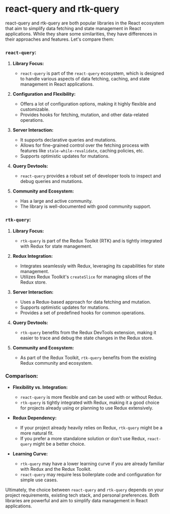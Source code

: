 # react-query and rtk-query 

react-query and rtk-query are both popular libraries in the React ecosystem that aim to simplify data fetching and state management in React applications. While they share some similarities, they have differences in their approaches and features. Let's compare them:

### `react-query`:

1. **Library Focus:**
   - `react-query` is part of the `react-query` ecosystem, which is designed to handle various aspects of data fetching, caching, and state management in React applications.

2. **Configuration and Flexibility:**
   - Offers a lot of configuration options, making it highly flexible and customizable.
   - Provides hooks for fetching, mutation, and other data-related operations.

3. **Server Interaction:**
   - It supports declarative queries and mutations.
   - Allows for fine-grained control over the fetching process with features like `stale-while-revalidate`, caching policies, etc.
   - Supports optimistic updates for mutations.

4. **Query Devtools:**
   - `react-query` provides a robust set of developer tools to inspect and debug queries and mutations.

5. **Community and Ecosystem:**
   - Has a large and active community.
   - The library is well-documented with good community support.

### `rtk-query`:

1. **Library Focus:**
   - `rtk-query` is part of the Redux Toolkit (RTK) and is tightly integrated with Redux for state management.

2. **Redux Integration:**
   - Integrates seamlessly with Redux, leveraging its capabilities for state management.
   - Utilizes Redux Toolkit's `createSlice` for managing slices of the Redux store.

3. **Server Interaction:**
   - Uses a Redux-based approach for data fetching and mutation.
   - Supports optimistic updates for mutations.
   - Provides a set of predefined hooks for common operations.

4. **Query Devtools:**
   - `rtk-query` benefits from the Redux DevTools extension, making it easier to trace and debug the state changes in the Redux store.

5. **Community and Ecosystem:**
   - As part of the Redux Toolkit, `rtk-query` benefits from the existing Redux community and ecosystem.

### Comparison:

- **Flexibility vs. Integration:**
  - `react-query` is more flexible and can be used with or without Redux.
  - `rtk-query` is tightly integrated with Redux, making it a good choice for projects already using or planning to use Redux extensively.

- **Redux Dependency:**
  - If your project already heavily relies on Redux, `rtk-query` might be a more natural fit.
  - If you prefer a more standalone solution or don't use Redux, `react-query` might be a better choice.

- **Learning Curve:**
  - `rtk-query` may have a lower learning curve if you are already familiar with Redux and the Redux Toolkit.
  - `react-query` may require less boilerplate code and configuration for simple use cases.

Ultimately, the choice between `react-query` and `rtk-query` depends on your project requirements, existing tech stack, and personal preferences. Both libraries are powerful and aim to simplify data management in React applications.